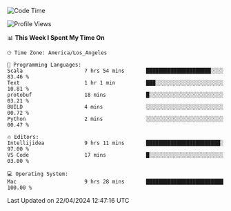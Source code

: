 <!--START_SECTION:waka-->
![Code Time](http://img.shields.io/badge/Code%20Time-949%20hrs%2056%20mins-blue)

![Profile Views](http://img.shields.io/badge/Profile%20Views-0-blue)

📊 **This Week I Spent My Time On** 

```text
🕑︎ Time Zone: America/Los_Angeles

💬 Programming Languages: 
Scala                    7 hrs 54 mins       █████████████████████░░░░   83.46 % 
Text                     1 hr 1 min          ███░░░░░░░░░░░░░░░░░░░░░░   10.81 % 
protobuf                 18 mins             █░░░░░░░░░░░░░░░░░░░░░░░░   03.21 % 
BUILD                    4 mins              ░░░░░░░░░░░░░░░░░░░░░░░░░   00.72 % 
Python                   2 mins              ░░░░░░░░░░░░░░░░░░░░░░░░░   00.47 % 

🔥 Editors: 
Intellijidea             9 hrs 11 mins       ████████████████████████░   97.00 % 
VS Code                  17 mins             █░░░░░░░░░░░░░░░░░░░░░░░░   03.00 % 

💻 Operating System: 
Mac                      9 hrs 28 mins       █████████████████████████   100.00 % 
```


 Last Updated on 22/04/2024 12:47:16 UTC
<!--END_SECTION:waka-->
